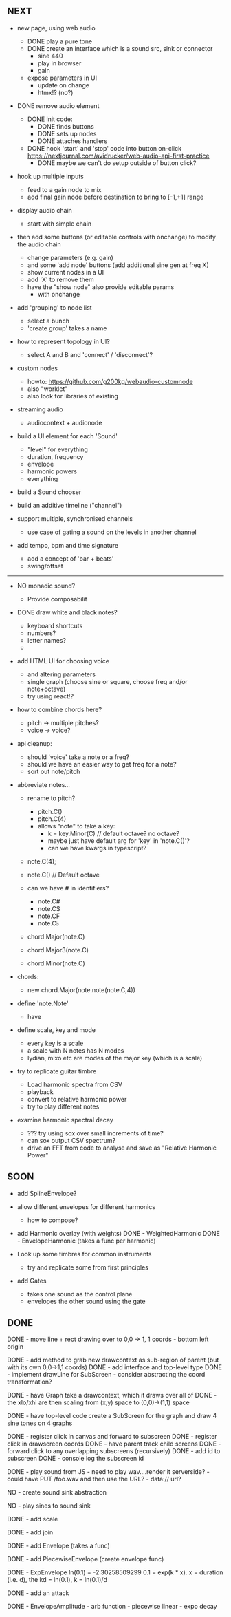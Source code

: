 NEXT
----

- new page, using web audio
    - DONE play a pure tone
    - DONE create an interface which is a sound src, sink or connector
        - sine 440
        - play in browser
        - gain
    - expose parameters in UI
        - update on change
        - htmx!? (no?)

- DONE remove audio element
    - DONE init code:
        - DONE finds buttons
        - DONE sets up nodes
        - DONE attaches handlers
    - DONE hook 'start' and 'stop' code into button on-click
        https://nextjournal.com/avidrucker/web-audio-api-first-practice
        - DONE maybe we can't do setup outside of button click?

- hook up multiple inputs
    - feed to a gain node to mix
    - add final gain node before destination to bring to [-1,+1] range

- display audio chain
    - start with simple chain

- then add some buttons (or editable controls with onchange) to modify the audio chain
    - change parameters (e.g. gain)
    - and some 'add node' buttons (add additional sine gen at freq X)
    - show current nodes in a UI
    - add 'X' to remove them
    - have the "show node" also provide editable params
        - with onchange

- add 'grouping' to node list
    - select a bunch
    - 'create group' takes a name

- how to represent topology in UI?
    - select A and B and 'connect' / 'disconnect'?

- custom nodes
    - howto: https://github.com/g200kg/webaudio-customnode
    - also "worklet"
    - also look for libraries of existing

- streaming audio
    - audiocontext + audionode

- build a UI element for each 'Sound'
    - "level" for everything
    - duration, frequency
    - envelope
    - harmonic powers
    - everything

- build a Sound chooser

- build an additive timeline ("channel")

- support multiple, synchronised channels
    - use case of gating a sound on the levels in another channel

- add tempo, bpm and time signature
    - add a concept of 'bar + beats'
    - swing/offset

-------

- NO monadic sound?
    - Provide composabilit

- DONE draw white and black notes?
    - keyboard shortcuts
    - numbers?
    - letter names?
    - 

- add HTML UI for choosing voice
    - and altering parameters
    - single graph (choose sine or square, choose freq and/or note+octave)
    - try using react!?

- how to combine chords here?
    - pitch -> multiple pitches?
    - voice -> voice?

- api cleanup:
    - should 'voice' take a note or a freq?
    - should we have an easier way to get freq for a note?
    - sort out note/pitch

- abbreviate notes...
    - rename to pitch?
        - pitch.C()
        - pitch.C(4)
        - allows "note" to take a key:
            - k = key.Minor(C) // default octave? no octave?
            - maybe just have default arg for 'key' in 'note.C()'?
            - can we have kwargs in typescript?
    - note.C(4);
    - note.C()  // Default octave
    - can we have # in identifiers?
        - note.C#
        - note.CS
        - note.CF
        - note.C♭

    - chord.Major(note.C)
    - chord.Major3(note.C)
    - chord.Minor(note.C)

- chords:
    - new chord.Major(note.note(note.C,4))


- define 'note.Note'
    - have 

- define scale, key and mode
    - every key is a scale
    - a scale with N notes has N modes
    - lydian, mixo etc are modes of the major key (which is a scale)

- try to replicate guitar timbre
    - Load harmonic spectra from CSV
    - playback
    - convert to relative harmonic power
    - try to play different notes

- examine harmonic spectral decay
    - ??? try using sox over small increments of time?
    - can sox output CSV spectrum?
    - drive an FFT from code to analyse and save as "Relative Harmonic Power"

SOON
----

- add SplineEnvelope?

- allow different envelopes for different harmonics
    - how to compose?

- add Harmonic overlay (with weights)
    DONE - WeightedHarmonic
    DONE - EnvelopeHarmonic (takes a func per harmonic)

- Look up some timbres for common instruments
    - try and replicate some from first principles

- add Gates
    - takes one sound as the control plane
    - envelopes the other sound using the gate

DONE
----

DONE - move line + rect drawing over to 0,0 -> 1, 1 coords
    - bottom left origin

DONE - add method to grab new drawcontext as sub-region of parent (but with its own 0,0->1,1 coords)
    DONE - add interface and top-level type
    DONE - implement drawLine for SubScreen
        - consider abstracting the coord transformation?

DONE - have Graph take a drawcontext, which it draws over all of
    DONE - the xlo/xhi are then scaling from (x,y) space to (0,0)->(1,1) space

DONE - have top-level code create a SubScreen for the graph and draw 4 sine tones on 4 graphs

DONE - register click in canvas and forward to subscreen
    DONE - register click in drawscreen coords
    DONE - have parent track child screens
    DONE - forward click to any overlapping subscreens (recursively)
    DONE - add id to subscreen
    DONE - console log the subscreen id

DONE - play sound from JS
    - need to play wav....render it serverside?
    - could have PUT /foo.wav <wavdata> and then use the URL?
    - data:// url?

NO - create sound sink abstraction

NO - play sines to sound sink

DONE - add scale

DONE - add join

DONE - add Envelope (takes a func)

DONE - add PiecewiseEnvelope (create envelope func)

DONE - ExpEnvelope
    ln(0.1) = -2.30258509299
    0.1 = exp(k * x). x = duration (i.e. d), the kd = ln(0.1), k = ln(0.1)/d

DONE - add an attack

DONE - EnvelopeAmplitude
    - arb function
    - piecewise linear
    - expo decay

